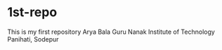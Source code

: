 # 1st-repo
This is my first repository
Arya Bala
Guru Nanak Institute of Technology
Panihati, Sodepur
